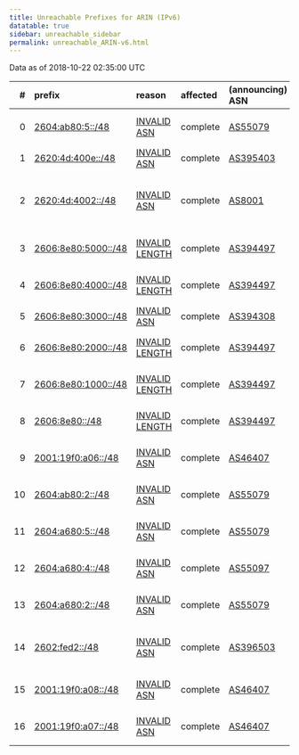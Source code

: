 ```yaml
---
title: Unreachable Prefixes for ARIN (IPv6)
datatable: true
sidebar: unreachable_sidebar
permalink: unreachable_ARIN-v6.html
---
```


Data as of 2018-10-22 02:35:00 UTC


<div class="datatable-begin"></div>

|   # | prefix                                                           | reason                                                                                                         | affected   | (announcing) ASN                         | AS Name                                  |   unreachable /48s |
|----:|:-----------------------------------------------------------------|:---------------------------------------------------------------------------------------------------------------|:-----------|:-----------------------------------------|:-----------------------------------------|-------------------:|
|   0 | [2604:ab80:5::/48](https://stat.ripe.net/2604:ab80:5::/48)       | [INVALID ASN](https://rpki-validator.ripe.net/announcement-preview?asn=AS55079&prefix=2604:ab80:5::/48)        | complete   | [AS55079](unreachable_AS55079-v6.html)   | STELLANET - Third Gear Networks          |                  1 |
|   1 | [2620:4d:400e::/48](https://stat.ripe.net/2620:4d:400e::/48)     | [INVALID ASN](https://rpki-validator.ripe.net/announcement-preview?asn=AS395403&prefix=2620:4d:400e::/48)      | complete   | [AS395403](unreachable_AS395403-v6.html) | NS1-INFRA - NSONE Inc                    |                  1 |
|   2 | [2620:4d:4002::/48](https://stat.ripe.net/2620:4d:4002::/48)     | [INVALID ASN](https://rpki-validator.ripe.net/announcement-preview?asn=AS8001&prefix=2620:4d:4002::/48)        | complete   | [AS8001](unreachable_AS8001-v6.html)     | NET-ACCESS-CORP - Net Access Corporation |                  1 |
|   3 | [2606:8e80:5000::/48](https://stat.ripe.net/2606:8e80:5000::/48) | [INVALID LENGTH](https://rpki-validator.ripe.net/announcement-preview?asn=AS394497&prefix=2606:8e80:5000::/48) | complete   | [AS394497](unreachable_AS394497-v6.html) | TF-178-ASH - Ting Fiber Inc.             |                  1 |
|   4 | [2606:8e80:4000::/48](https://stat.ripe.net/2606:8e80:4000::/48) | [INVALID LENGTH](https://rpki-validator.ripe.net/announcement-preview?asn=AS394497&prefix=2606:8e80:4000::/48) | complete   | [AS394497](unreachable_AS394497-v6.html) | TF-178-ASH - Ting Fiber Inc.             |                  1 |
|   5 | [2606:8e80:3000::/48](https://stat.ripe.net/2606:8e80:3000::/48) | [INVALID ASN](https://rpki-validator.ripe.net/announcement-preview?asn=AS394308&prefix=2606:8e80:3000::/48)    | complete   | [AS394308](unreachable_AS394308-v6.html) | TING-FIBER - Ting Fiber Inc.             |                  1 |
|   6 | [2606:8e80:2000::/48](https://stat.ripe.net/2606:8e80:2000::/48) | [INVALID LENGTH](https://rpki-validator.ripe.net/announcement-preview?asn=AS394497&prefix=2606:8e80:2000::/48) | complete   | [AS394497](unreachable_AS394497-v6.html) | TF-178-ASH - Ting Fiber Inc.             |                  1 |
|   7 | [2606:8e80:1000::/48](https://stat.ripe.net/2606:8e80:1000::/48) | [INVALID LENGTH](https://rpki-validator.ripe.net/announcement-preview?asn=AS394497&prefix=2606:8e80:1000::/48) | complete   | [AS394497](unreachable_AS394497-v6.html) | TF-178-ASH - Ting Fiber Inc.             |                  1 |
|   8 | [2606:8e80::/48](https://stat.ripe.net/2606:8e80::/48)           | [INVALID LENGTH](https://rpki-validator.ripe.net/announcement-preview?asn=AS394497&prefix=2606:8e80::/48)      | complete   | [AS394497](unreachable_AS394497-v6.html) | TF-178-ASH - Ting Fiber Inc.             |                  1 |
|   9 | [2001:19f0:a06::/48](https://stat.ripe.net/2001:19f0:a06::/48)   | [INVALID ASN](https://rpki-validator.ripe.net/announcement-preview?asn=AS46407&prefix=2001:19f0:a06::/48)      | complete   | [AS46407](unreachable_AS46407-v6.html)   | AS-CHOOPA3 - Choopa                      |                  1 |
|  10 | [2604:ab80:2::/48](https://stat.ripe.net/2604:ab80:2::/48)       | [INVALID ASN](https://rpki-validator.ripe.net/announcement-preview?asn=AS55079&prefix=2604:ab80:2::/48)        | complete   | [AS55079](unreachable_AS55079-v6.html)   | STELLANET - Third Gear Networks          |                  1 |
|  11 | [2604:a680:5::/48](https://stat.ripe.net/2604:a680:5::/48)       | [INVALID ASN](https://rpki-validator.ripe.net/announcement-preview?asn=AS55079&prefix=2604:a680:5::/48)        | complete   | [AS55079](unreachable_AS55079-v6.html)   | STELLANET - Third Gear Networks          |                  1 |
|  12 | [2604:a680:4::/48](https://stat.ripe.net/2604:a680:4::/48)       | [INVALID ASN](https://rpki-validator.ripe.net/announcement-preview?asn=AS55097&prefix=2604:a680:4::/48)        | complete   | [AS55097](unreachable_AS55097-v6.html)   | MICROOFFICE - Micro Office Solutions     |                  1 |
|  13 | [2604:a680:2::/48](https://stat.ripe.net/2604:a680:2::/48)       | [INVALID ASN](https://rpki-validator.ripe.net/announcement-preview?asn=AS55079&prefix=2604:a680:2::/48)        | complete   | [AS55079](unreachable_AS55079-v6.html)   | STELLANET - Third Gear Networks          |                  1 |
|  14 | [2602:fed2::/48](https://stat.ripe.net/2602:fed2::/48)           | [INVALID ASN](https://rpki-validator.ripe.net/announcement-preview?asn=AS396503&prefix=2602:fed2::/48)         | complete   | [AS396503](unreachable_AS396503-v6.html) | 10VPN-HOSTING - 10VPN Hosting            |                  1 |
|  15 | [2001:19f0:a08::/48](https://stat.ripe.net/2001:19f0:a08::/48)   | [INVALID ASN](https://rpki-validator.ripe.net/announcement-preview?asn=AS46407&prefix=2001:19f0:a08::/48)      | complete   | [AS46407](unreachable_AS46407-v6.html)   | AS-CHOOPA3 - Choopa                      |                  1 |
|  16 | [2001:19f0:a07::/48](https://stat.ripe.net/2001:19f0:a07::/48)   | [INVALID ASN](https://rpki-validator.ripe.net/announcement-preview?asn=AS46407&prefix=2001:19f0:a07::/48)      | complete   | [AS46407](unreachable_AS46407-v6.html)   | AS-CHOOPA3 - Choopa                      |                  1 |

<div class="datatable-end"></div>